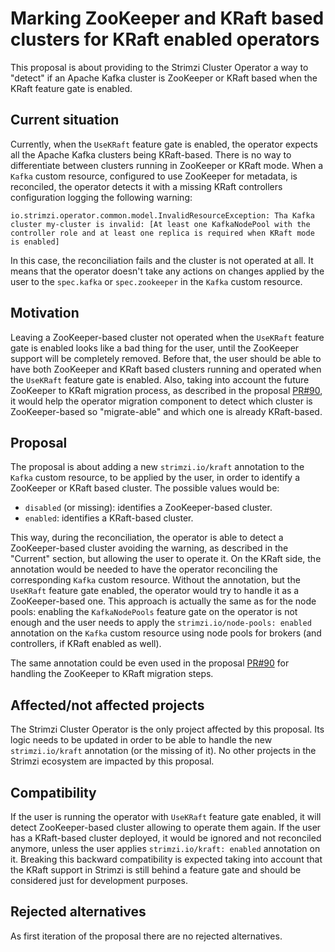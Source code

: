 # Marking ZooKeeper and KRaft based clusters for KRaft enabled operators

This proposal is about providing to the Strimzi Cluster Operator a way to "detect" if an Apache Kafka cluster is ZooKeeper or KRaft based when the KRaft feature gate is enabled.

## Current situation

Currently, when the `UseKRaft` feature gate is enabled, the operator expects all the Apache Kafka clusters being KRaft-based.
There is no way to differentiate between clusters running in ZooKeeper or KRaft mode.
When a `Kafka` custom resource, configured to use ZooKeeper for metadata, is reconciled, the operator detects it with a missing KRaft controllers configuration logging the following warning:

```shell
io.strimzi.operator.common.model.InvalidResourceException: Tha Kafka cluster my-cluster is invalid: [At least one KafkaNodePool with the controller role and at least one replica is required when KRaft mode is enabled]
```

In this case, the reconciliation fails and the cluster is not operated at all.
It means that the operator doesn't take any actions on changes applied by the user to the `spec.kafka` or `spec.zookeeper` in the `Kafka` custom resource.

## Motivation

Leaving a ZooKeeper-based cluster not operated when the `UseKRaft` feature gate is enabled looks like a bad thing for the user, until the ZooKeeper support will be completely removed.
Before that, the user should be able to have both ZooKeeper and KRaft based clusters running and operated when the `UseKRaft` feature gate is enabled.
Also, taking into account the future ZooKeeper to KRaft migration process, as described in the proposal [PR#90](https://github.com/strimzi/proposals/pull/90), it would help the operator migration component to detect which cluster is ZooKeeper-based so "migrate-able" and which one is already KRaft-based.

## Proposal

The proposal is about adding a new `strimzi.io/kraft` annotation to the `Kafka` custom resource, to be applied by the user, in order to identify a ZooKeeper or KRaft based cluster.
The possible values would be:

* `disabled` (or missing): identifies a ZooKeeper-based cluster.
* `enabled`: identifies a KRaft-based cluster.

This way, during the reconciliation, the operator is able to detect a ZooKeeper-based cluster avoiding the warning, as described in the "Current" section, but allowing the user to operate it.
On the KRaft side, the annotation would be needed to have the operator reconciling the corresponding `Kafka` custom resource.
Without the annotation, but the `UseKRaft` feature gate enabled, the operator would try to handle it as a ZooKeeper-based one.
This approach is actually the same as for the node pools: enabling the `KafkaNodePools` feature gate on the operator is not enough and the user needs to apply the `strimzi.io/node-pools: enabled` annotation on the `Kafka` custom resource using node pools for brokers (and controllers, if KRaft enabled as well).

The same annotation could be even used in the proposal [PR#90](https://github.com/strimzi/proposals/pull/90) for handling the ZooKeeper to KRaft migration steps.

## Affected/not affected projects

The Strimzi Cluster Operator is the only project affected by this proposal.
Its logic needs to be updated in order to be able to handle the new `strimzi.io/kraft` annotation (or the missing of it).
No other projects in the Strimzi ecosystem are impacted by this proposal.

## Compatibility

If the user is running the operator with `UseKRaft` feature gate enabled, it will detect ZooKeeper-based cluster allowing to operate them again.
If the user has a KRaft-based cluster deployed, it would be ignored and not reconciled anymore, unless the user applies `strimzi.io/kraft: enabled` annotation on it.
Breaking this backward compatibility is expected taking into account that the KRaft support in Strimzi is still behind a feature gate and should be considered just for development purposes. 

## Rejected alternatives

As first iteration of the proposal there are no rejected alternatives.
